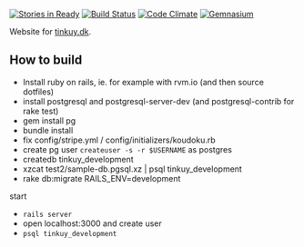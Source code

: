 [![Stories in Ready](https://badge.waffle.io/NewCircleMovement/tinkuy.png?label=ready&title=Ready)](https://waffle.io/NewCircleMovement/tinkuy)
[![Build Status](https://travis-ci.org/NewCircleMovement/tinkuy.svg)](https://travis-ci.org/NewCircleMovement/tinkuy)
[![Code Climate](https://d3s6mut3hikguw.cloudfront.net/github/NewCircleMovement/tinkuy/badges/gpa.svg)](https://codeclimate.com/github/NewCircleMovement/tinkuy)
[![Gemnasium](https://gemnasium.com/NewCircleMovement/tinkuy.svg)](https://gemnasium.com/NewCircleMovement/tinkuy)


Website for [tinkuy.dk](https://tinkuy.dk).

## How to build

- Install ruby on rails, ie. for example with rvm.io (and then source dotfiles)
- install postgresql and postgresql-server-dev (and postgresql-contrib for rake test)
- gem install pg
- bundle install
- fix config/stripe.yml / config/initializers/koudoku.rb
- create pg user `createuser -s -r $USERNAME` as postgres
- createdb tinkuy_development
- xzcat test2/sample-db.pgsql.xz | psql tinkuy_development 
- rake db:migrate RAILS_ENV=development


start 
- `rails server`
- open localhost:3000 and create user
- `psql tinkuy_development` 
